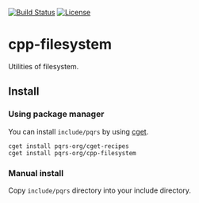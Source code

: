 [![Build Status](https://travis-ci.com/pqrs-org/cpp-filesystem.svg?branch=master)](https://travis-ci.com/pqrs-org/cpp-filesystem)
[![License](https://img.shields.io/badge/license-Boost%20Software%20License-blue.svg)](https://github.com/pqrs-org/cpp-filesystem/blob/master/LICENSE.md)

# cpp-filesystem

Utilities of filesystem.

## Install

### Using package manager

You can install `include/pqrs` by using [cget](https://github.com/pfultz2/cget).

```shell
cget install pqrs-org/cget-recipes
cget install pqrs-org/cpp-filesystem
```

### Manual install

Copy `include/pqrs` directory into your include directory.
